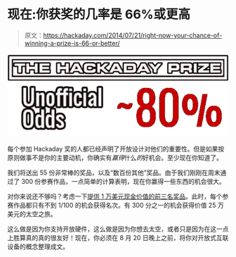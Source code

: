 # 现在:你获奖的几率是 66%或更高

> 原文：<https://hackaday.com/2014/07/21/right-now-your-chance-of-winning-a-prize-is-66-or-better/>

![thp-unofficial-odds](img/ee8459ed48547b1062112028501c6134.png)

每个参加 Hackaday 奖的人都已经声明了开放设计对他们的重要性。但是如果按原则做事不是你的主要动机，你确实有*赢得*什么*的*好机会。至少现在你知道了。

我们将送出 55 份非常棒的奖品，以及“数百份其他”奖品。由于我们刚刚在周末通过了 300 份参赛作品，一点简单的计算表明，现在你赢得一些东西的机会很大。

对你来说还不够吗？考虑一下[提供 1 万美元现金价值的前三名奖品](http://hackaday.io/prize/rewards)。此时，每个参赛作品都只有不到 1/100 的机会获得名次。有 300 分之一的机会获得价值 25 万美元的太空之旅。

这么做是因为你支持开放硬件，这么做是因为你想去太空，或者只是因为在这一点上胜算真的真的很友好！现在，你必须在 8 月 20 日晚上之前，将你对开放式互联设备的概念整理成文。